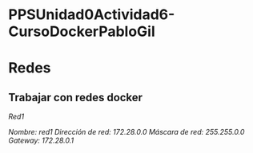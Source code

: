 # PPSUnidad0Actividad6-CursoDockerPabloGil

<h1>Redes</h1>

<h2>Trabajar con redes docker</h2>

<i>Red1

Nombre: red1
Dirección de red: 172.28.0.0
Máscara de red: 255.255.0.0
Gateway: 172.28.0.1</i>
